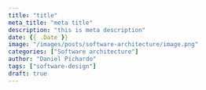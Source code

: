 ```yaml
---
title: "title"
meta_title: "meta title"
description: "this is meta description"
date: {{ .Date }}
image: "/images/posts/software-architecture/image.png"
categories: ["Software architecture"]
author: "Daniel Pichardo"
tags: ["software-design"]
draft: true
---
```


